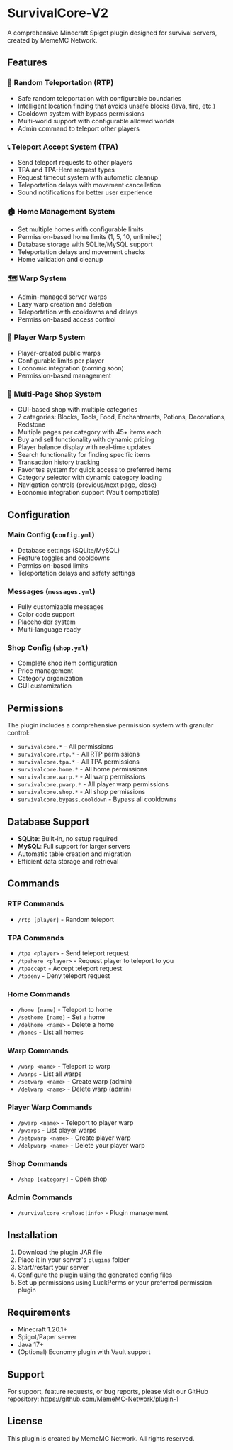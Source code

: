 # SurvivalCore-V2

A comprehensive Minecraft Spigot plugin designed for survival servers, created by MemeMC Network.

## Features

### 🎯 Random Teleportation (RTP)
- Safe random teleportation with configurable boundaries
- Intelligent location finding that avoids unsafe blocks (lava, fire, etc.)
- Cooldown system with bypass permissions
- Multi-world support with configurable allowed worlds
- Admin command to teleport other players

### 📞 Teleport Accept System (TPA)
- Send teleport requests to other players
- TPA and TPA-Here request types
- Request timeout system with automatic cleanup
- Teleportation delays with movement cancellation
- Sound notifications for better user experience

### 🏠 Home Management System
- Set multiple homes with configurable limits
- Permission-based home limits (1, 5, 10, unlimited)
- Database storage with SQLite/MySQL support
- Teleportation delays and movement checks
- Home validation and cleanup

### 🗺️ Warp System
- Admin-managed server warps
- Easy warp creation and deletion
- Teleportation with cooldowns and delays
- Permission-based access control

### 🌟 Player Warp System
- Player-created public warps
- Configurable limits per player
- Economic integration (coming soon)
- Permission-based management

### 🛒 Multi-Page Shop System
- GUI-based shop with multiple categories
- 7 categories: Blocks, Tools, Food, Enchantments, Potions, Decorations, Redstone
- Multiple pages per category with 45+ items each
- Buy and sell functionality with dynamic pricing
- Player balance display with real-time updates
- Search functionality for finding specific items
- Transaction history tracking
- Favorites system for quick access to preferred items
- Category selector with dynamic category loading
- Navigation controls (previous/next page, close)
- Economic integration support (Vault compatible)

## Configuration

### Main Config (`config.yml`)
- Database settings (SQLite/MySQL)
- Feature toggles and cooldowns
- Permission-based limits
- Teleportation delays and safety settings

### Messages (`messages.yml`)
- Fully customizable messages
- Color code support
- Placeholder system
- Multi-language ready

### Shop Config (`shop.yml`)
- Complete shop item configuration
- Price management
- Category organization
- GUI customization

## Permissions

The plugin includes a comprehensive permission system with granular control:

- `survivalcore.*` - All permissions
- `survivalcore.rtp.*` - All RTP permissions
- `survivalcore.tpa.*` - All TPA permissions
- `survivalcore.home.*` - All home permissions
- `survivalcore.warp.*` - All warp permissions
- `survivalcore.pwarp.*` - All player warp permissions
- `survivalcore.shop.*` - All shop permissions
- `survivalcore.bypass.cooldown` - Bypass all cooldowns

## Database Support

- **SQLite**: Built-in, no setup required
- **MySQL**: Full support for larger servers
- Automatic table creation and migration
- Efficient data storage and retrieval

## Commands

### RTP Commands
- `/rtp [player]` - Random teleport

### TPA Commands
- `/tpa <player>` - Send teleport request
- `/tpahere <player>` - Request player to teleport to you
- `/tpaccept` - Accept teleport request
- `/tpdeny` - Deny teleport request

### Home Commands
- `/home [name]` - Teleport to home
- `/sethome [name]` - Set a home
- `/delhome <name>` - Delete a home
- `/homes` - List all homes

### Warp Commands
- `/warp <name>` - Teleport to warp
- `/warps` - List all warps
- `/setwarp <name>` - Create warp (admin)
- `/delwarp <name>` - Delete warp (admin)

### Player Warp Commands
- `/pwarp <name>` - Teleport to player warp
- `/pwarps` - List player warps
- `/setpwarp <name>` - Create player warp
- `/delpwarp <name>` - Delete your player warp

### Shop Commands
- `/shop [category]` - Open shop

### Admin Commands
- `/survivalcore <reload|info>` - Plugin management

## Installation

1. Download the plugin JAR file
2. Place it in your server's `plugins` folder
3. Start/restart your server
4. Configure the plugin using the generated config files
5. Set up permissions using LuckPerms or your preferred permission plugin

## Requirements

- Minecraft 1.20.1+
- Spigot/Paper server
- Java 17+
- (Optional) Economy plugin with Vault support

## Support

For support, feature requests, or bug reports, please visit our GitHub repository:
https://github.com/MemeMC-Network/plugin-1

## License

This plugin is created by MemeMC Network. All rights reserved.